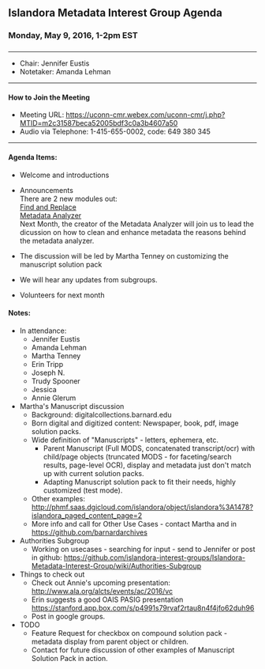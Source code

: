 ## Islandora Metadata Interest Group Agenda
### Monday, May 9, 2016, 1-2pm EST
### 
---
* Chair: Jennifer Eustis
* Notetaker:  Amanda Lehman

---

#### How to Join the Meeting  
* Meeting URL: https://uconn-cmr.webex.com/uconn-cmr/j.php?MTID=m2c31587beca52005bdf3c0a3b4607a50
* Audio via Telephone: 1-415-655-0002, code: 649 380 345

---

#### Agenda Items:
* Welcome and introductions
* Announcements  
There are 2 new modules out:  
   [Find and Replace](https://github.com/contentmath/islandora_find_replace)  
   [Metadata Analyzer](https://github.com/jyobb/islandora_metadata_analyzer)  
   Next Month, the creator of the Metadata Analyzer will join us to lead the dicussion on how to clean and enhance metadata the reasons behind the metadata analyzer.

* The discussion will be led by Martha Tenney on customizing the manuscript solution pack 
* We will hear any updates from subgroups.
* Volunteers for next month

#### Notes:
* In attendance:
    * Jennifer Eustis
    * Amanda Lehman
    * Martha Tenney
    * Erin Tripp
    * Joseph N.
    * Trudy Spooner
    * Jessica
    * Annie Glerum
* Martha's Manuscript discussion
    * Background: digitalcollections.barnard.edu
    * Born digital and digitized content: Newspaper, book, pdf, image solution packs.
    * Wide definition of "Manuscripts" - letters, ephemera, etc.
        * Parent Manuscript (Full MODS, concatenated transcript/ocr) with child/page objects (truncated MODS - for faceting/search results, page-level OCR), display and metadata just don't match up with current solution packs. 
        * Adapting Manuscript solution pack to fit their needs, highly customized (test mode). 
    * Other examples: http://phmf.saas.dgicloud.com/islandora/object/islandora%3A1478?islandora_paged_content_page=2
    * More info and call for Other Use Cases - contact Martha and in https://github.com/barnardarchives 
* Authorities Subgroup
    * Working on usecases - searching for input - send to Jennifer or post in github: https://github.com/islandora-interest-groups/Islandora-Metadata-Interest-Group/wiki/Authorities-Subgroup
* Things to check out
   * Check out Annie's upcoming presentation: http://www.ala.org/alcts/events/ac/2016/vc
   * Erin suggests a good OAIS PASIG presentation https://stanford.app.box.com/s/p4991s79rvaf2rtau8n4f4jfo62duh96 
   * Post in google groups. 
* TODO
    * Feature Request for checkbox on compound solution pack - metadata display from parent object or children. 
    * Contact for future discussion of other examples of Manuscript Solution Pack in action.
